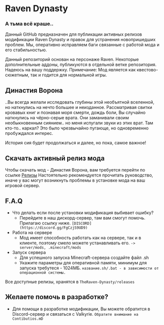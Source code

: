 # Raven Dynasty

### А тьма всё краше..

Данный GitHub предназначен для публикации активных релизов модификации Raven Dynasty и правок для устранения новопришедших проблем. Мы, оперативно исправляем баги связанные с работой мода и его стабильностью.

Данный репозиторий основан на персонаже Raven. Некоторые дополнительные аддоны, публикуются в отдельной ветке репозитория. Надеюсь на вашу поддержку.
Примечание: Мод является как квестово-сюжетным, так и годится для нормальной игры.

## Династия Ворона

..Вы всегда желали исследовать глубины этой необъятной вселенной, но наткнулись на нечто большее и неизданное. Рассматривая свитки кровавых книг и познавая моря смерти, дождь боли, Вы случайно наткнулись на чёрно-серые врата. Они заманивали своим необыкновенным сиянием.. но меня испугали звуки из этих врат. Там кто-то.. каркал? Это было чрезвычайно пугающе, но одновременно пробуждался интерес. 

История сия будет продолжаться и далее, но пока, самое важное!

## Скачать активный релиз мода
Чтобы скачать мод - Династия Ворона, вам требуется перейти по ссылке [Релизы](https://github.com/Xinboshin/TheRaven-Dynasty/releases)
Настоятельно рекомендуется прочитать руководство, иначе у вас могут возникнуть проблемы в установке мода на ваш игровой сервер.

## F.A.Q
* Что делать если после установки модификация выбивает ошибку?
  * Перейдите в наш дискорд-сервер, там вам смогут помочь. Прилагаю ссылку ниже.
  `[DISCORD](https://discord.gg/FgCzjS9UD9)`
* Работа на сервере
  * Мод имеет способность работать как на сервере, так и в клиенте, поэтому смело можете устанавливать его.
  `-> server/mods, .minecraft/mods`
* Запуск сервера
  * Для успешного запуска Minecraft-сервера создайте файл .sh 
  * Укажите параметры для оперативной памяти, минимум для запуска  требутеся - 1024МБ.
  `название.sh/.bat - в зависимости от операционной системы.`

Все доступные релизы, хранятся в `TheRaven-Dynasty/releases`
  
 
 ## Желаете помочь в разработке?
 * Для помощи в разработке модификации, Вы можете обратится в Discord-сервер и связаться с Valkyrie.
 `Обратите внимание на Contibutios.mD` 
